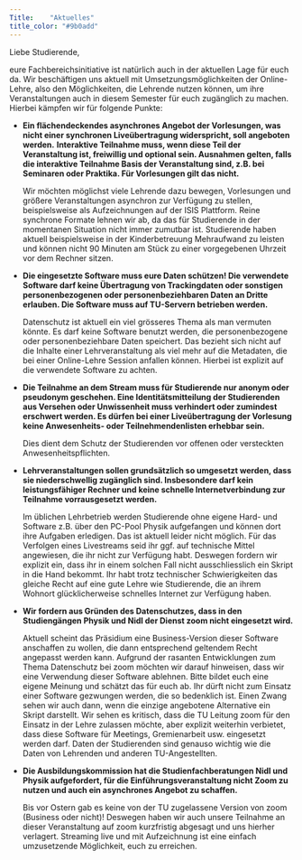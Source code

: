 ```yaml
---
Title:	  "Aktuelles"
title_color: "#9b0add"
---
```


Liebe Studierende,

eure Fachbereichsinitiative ist natürlich auch in der aktuellen Lage für euch da. Wir beschäftigen uns aktuell mit Umsetzungsmöglichkeiten der Online-Lehre, also den Möglichkeiten, die Lehrende nutzen können, um ihre Veranstaltungen auch in diesem Semester für euch zugänglich zu machen. Hierbei kämpfen wir für folgende Punkte:

* **Ein flächendeckendes asynchrones Angebot der Vorlesungen, was nicht einer synchronen Liveübertragung widerspricht, soll angeboten werden.**
**Interaktive Teilnahme muss, wenn diese Teil der Veranstaltung ist, freiwillig und optional sein. Ausnahmen gelten, falls die interaktive Teilnahme Basis der Veranstaltung sind, z.B. bei Seminaren oder Praktika. Für Vorlesungen gilt das nicht.**

  Wir möchten möglichst viele Lehrende dazu bewegen, Vorlesungen und größere Veranstaltungen asynchron zur Verfügung zu stellen, beispielsweise als Aufzeichnungen auf der ISIS Plattform. Reine synchrone Formate lehnen wir ab, da das für Studierende in der momentanen Situation nicht immer zumutbar ist. Studierende haben aktuell beispielsweise in der Kinderbetreuung Mehraufwand zu leisten und können nicht 90 Minuten am Stück zu einer vorgegebenen Uhrzeit vor dem Rechner sitzen.

* **Die eingesetzte Software muss eure Daten schützen! Die verwendete Software darf keine Übertragung von Trackingdaten oder sonstigen personenbezogenen oder personenbeziehbaren Daten an Dritte erlauben. Die Software muss auf TU-Servern betrieben werden.**

  Datenschutz ist aktuell ein viel grösseres Thema als man vermuten könnte. Es darf keine Software benutzt werden, die personenbezogene oder personenbeziehbare Daten speichert. Das bezieht sich nicht auf die Inhalte einer Lehrveranstaltung als viel mehr auf die Metadaten, die bei einer Online-Lehre Session anfallen können. Hierbei ist explizit auf die verwendete Software zu achten.

* **Die Teilnahme an dem Stream muss für Studierende nur anonym oder pseudonym geschehen. Eine Identitätsmitteilung der Studierenden aus Versehen oder Unwissenheit muss verhindert oder zumindest erschwert werden. Es dürfen bei einer Liveübertragung der Vorlesung keine Anwesenheits- oder Teilnehmendenlisten erhebbar sein.**

  Dies dient dem Schutz der Studierenden vor offenen oder versteckten Anwesenheitspflichten.

* **Lehrveranstaltungen sollen grundsätzlich so umgesetzt werden, dass sie niederschwellig zugänglich sind. Insbesondere darf kein leistungsfähiger Rechner und keine schnelle Internetverbindung zur Teilnahme vorrausgesetzt werden.**

  Im üblichen Lehrbetrieb werden Studierende ohne eigene Hard- und Software z.B. über den PC-Pool Physik aufgefangen und können dort ihre Aufgaben erledigen. Das ist aktuell leider nicht möglich. Für das Verfolgen eines Livestreams seid ihr ggf. auf technische Mittel angewiesen, die ihr nicht zur Verfügung habt. Deswegen fordern wir explizit ein, dass ihr in einem solchen Fall nicht ausschliesslich ein Skript in die Hand bekommt. Ihr habt trotz technischer Schwierigkeiten das gleiche Recht auf eine gute Lehre wie Studierende, die an ihrem Wohnort glücklicherweise schnelles Internet zur Verfügung haben.

* **Wir fordern aus Gründen des Datenschutzes, dass in den Studiengängen Physik und NidI der Dienst zoom nicht eingesetzt wird.**

  Aktuell scheint das Präsidium eine Business-Version dieser Software anschaffen zu wollen, die dann entsprechend geltendem Recht angepasst werden kann. Aufgrund der rasanten Entwicklungen zum Thema Datenschutz bei zoom möchten wir darauf hinweisen, dass wir eine Verwendung dieser Software ablehnen. Bitte bildet euch eine eigene Meinung und schätzt das für euch ab. Ihr dürft nicht zum Einsatz einer Software gezwungen werden, die so bedenklich ist. Einen Zwang sehen wir auch dann, wenn die einzige angebotene Alternative ein Skript darstellt. Wir sehen es kritisch, dass die TU Leitung zoom für den Einsatz in der Lehre zulassen möchte, aber explizit weiterhin verbietet, dass diese Software für Meetings, Gremienarbeit usw. eingesetzt werden darf. Daten der Studierenden sind genauso wichtig wie die Daten von Lehrenden und anderen TU-Angestellten.

* **Die Ausbildungskommission hat die Studienfachberatungen NidI und Physik aufgefordert, für die Einführungsveranstaltung nicht Zoom zu nutzen und auch ein asynchrones Angebot zu schaffen.**

  Bis vor Ostern gab es keine von der TU zugelassene Version von zoom (Business oder nicht)! Deswegen haben wir auch unsere Teilnahme an dieser Veranstaltung auf zoom kurzfristig abgesagt und uns hierher verlagert. Streaming live und mit Aufzeichnung ist eine einfach umzusetzende Möglichkeit, euch zu erreichen.